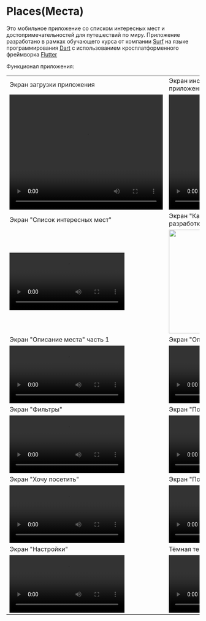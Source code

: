 # Places(Места)

Это мобильное приложение со списком интересных мест и достопримечательностей для путешествий по миру.
Приложение разработано в рамках обучающего курса от компании [Surf](https://education.surf.ru/) на языке программирования [Dart](https://dart.dev/) с использованием кросплатформенного фреймворка [Flutter](https://flutter.dev/)

Функционал приложения:

<table>
  <tr> 
    <td>Экран загрузки приложения</td> 
    <td>Экран инструкции(туториал) при входе в приложение</td>
  </tr>
  <tr>
    <td><video src="https://user-images.githubusercontent.com/16900043/149887113-cacb7338-4eed-49c9-94ff-1669d5e16c1d.mp4" width="400" height="300"></video></td>
    <td><video src="https://user-images.githubusercontent.com/16900043/149888435-01db6dc6-0a6b-42ee-8b1a-c8d5cdd99607.mp4" width="400" height="300"></video></td>
  </tr>
  <tr> 
    <td>Экран "Список интересных мест"</td> 
    <td>Экран "Карта интересных мест (находится в разработке)"</td>
  </tr>
  <tr>
    <td><video src="https://user-images.githubusercontent.com/16900043/149889318-f6d3d2ce-18bc-42ec-a461-8a7a4d2cac79.mp4"></video></td>
    <td><img src="https://user-images.githubusercontent.com/16900043/149889510-f8292e6c-cf63-4053-b29c-b1af6e58a0a0.png" width=270></td>
  </tr>
  <tr> 
      <td>Экран "Описание места" часть 1</td> 
      <td>Экран "Описание места" часть 2</td>
  </tr>
  <tr>
    <td><video src="https://user-images.githubusercontent.com/16900043/149890070-487de209-63d9-43f4-a094-f389dcbe3da3.mp4"></video></td>
    <td><video src="https://user-images.githubusercontent.com/16900043/149890537-102024f9-0343-4a67-bde8-f1685c5c5934.mp4"></video></td>
  </tr>
  <tr> 
      <td>Экран "Фильтры"</td> 
      <td>Экран "Поиск места"</td>
  </tr>
  <tr>
    <td><video src="https://user-images.githubusercontent.com/16900043/149890996-5886fede-352e-40f6-8911-ae459e2ee030.mp4"></video></td>
    <td><video src="https://user-images.githubusercontent.com/16900043/149891194-c1703500-acfd-4a59-bd01-c083afa0125d.mp4"></video></td>
  </tr>
  <tr> 
      <td>Экран "Хочу посетить"</td> 
      <td>Экран "Посетил"</td>
  </tr>
  <tr>
    <td><video src="https://user-images.githubusercontent.com/16900043/149891724-cfc2e764-4f23-41c7-8deb-e48c2b7ca8d8.mp4"></video></td>
    <td><video src="https://user-images.githubusercontent.com/16900043/149892405-3e000982-cd9b-46d6-82b2-015bbe87cb61.mp4"></video></td>
  </tr>
  <tr> 
      <td>Экран "Настройки"</td> 
      <td>Тёмная тема приложения</td>
  </tr>
  <tr>
    <td><video src="https://user-images.githubusercontent.com/16900043/149892750-82add705-369c-4232-bbd1-4f12438a89cc.mp4"></video></td>
    <td><video src="https://user-images.githubusercontent.com/16900043/149893074-b7aad22a-2223-4985-b36e-8080945b7669.mp4"></video></td>
  </tr>
 </table>


































